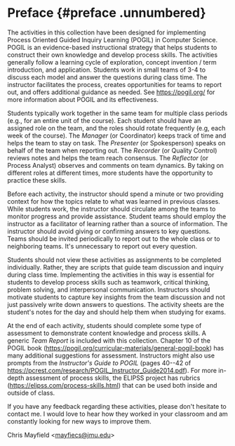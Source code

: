 Preface {#preface .unnumbered}
=======

The activities in this collection have been designed for implementing
Process Oriented Guided Inquiry Learning (POGIL) in Computer Science.
POGIL is an evidence-based instructional strategy that helps students to
construct their own knowledge and develop process skills. The activities
generally follow a learning cycle of exploration, concept invention /
term introduction, and application. Students work in small teams of 3-4
to discuss each model and answer the questions during class time. The
instructor facilitates the process, creates opportunities for teams to
report out, and offers additional guidance as needed. See
<https://pogil.org/> for more information about POGIL and its
effectiveness.

Students typically work together in the same team for multiple class
periods (e.g., for an entire unit of the course). Each student should
have an assigned role on the team, and the roles should rotate
frequently (e.g, each week of the course). The *Manager* (or
Coordinator) keeps track of time and helps the team to stay on task. The
*Presenter* (or Spokesperson) speaks on behalf of the team when
reporting out. The *Recorder* (or Quality Control) reviews notes and
helps the team reach consensus. The *Reflector* (or Process Analyst)
observes and comments on team dynamics. By taking on different roles at
different times, more students have the opportunity to practice these
skills.

Before each activity, the instructor should spend a minute or two
providing context for how the topics relate to what was learned in
previous classes. While students work, the instructor should circulate
among the teams to monitor progress and provide assistance. Student
teams should employ the instructor as a facilitator of learning rather
than a source of information. The instructor should avoid giving or
confirming answers to key questions. Teams should be invited
periodically to report out to the whole class or to neighboring teams.
It's unnecessary to report out every question.

Students should not view these activities as assignments to be completed
individually. Rather, they are scripts that guide team discussion and
inquiry during class time. Implementing the activities in this way is
essential for students to develop process skills such as teamwork,
critical thinking, problem solving, and interpersonal communication.
Instructors should motivate students to capture key insights from the
team discussion and not just passively write down answers to questions.
The activity sheets are the student's notes for the day and should help
them when studying for exams.

At the end of each activity, students should complete some type of
assessment to demonstrate content knowledge and process skills. A
generic *Team Report* is included with this collection. Chapter 10 of
the POGIL book
(<https://pogil.org/curricular-materials/general-pogil-book>) has many
additional suggestions for assessment. Instructors might also use
prompts from the *Instructor's Guide to POGIL* (pages 40--42 of
<https://pcrest.com/research/POGIL_Instructor_Guide2014.pdf>). For more
in-depth assessment of process skills, the ELIPSS project has rubrics
(<https://elipss.com/process-skills.html>) that can be used both inside
and outside of class.

If you have any feedback regarding these activities, please don't
hesitate to contact me. I would love to hear how they worked in your
classroom and am constantly looking for new ways to improve them.

Chris Mayfield \<<mayfiecs@jmu.edu>\>
